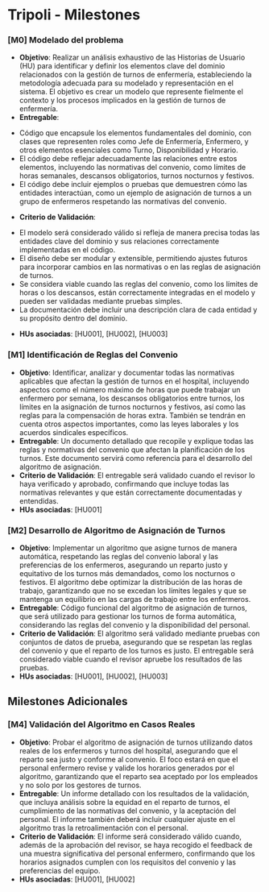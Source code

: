 # Tripoli - Milestones

### [M0] Modelado del problema
+ **Objetivo**: Realizar un análisis exhaustivo de las Historias de Usuario (HU) para identificar y definir los elementos clave del dominio relacionados con la gestión de turnos de enfermería, estableciendo la metodología adecuada para su modelado y representación en el sistema. El objetivo es crear un modelo que represente fielmente el contexto y los procesos implicados en la gestión de turnos de enfermería.
+ **Entregable**:
- Código que encapsule los elementos fundamentales del dominio, con clases que representen roles como Jefe de Enfermería, Enfermero, y otros elementos esenciales como Turno, Disponibilidad y Horario.
- El código debe reflejar adecuadamente las relaciones entre estos elementos, incluyendo las normativas del convenio, como límites de horas semanales, descansos obligatorios, turnos nocturnos y festivos.
- El código debe incluir ejemplos o pruebas que demuestren cómo las entidades interactúan, como un ejemplo de asignación de turnos a un grupo de enfermeros respetando las normativas del convenio.
+ **Criterio de Validación**:
- El modelo será considerado válido si refleja de manera precisa todas las entidades clave del dominio y sus relaciones correctamente implementadas en el código.
- El diseño debe ser modular y extensible, permitiendo ajustes futuros para incorporar cambios en las normativas o en las reglas de asignación de turnos.
- Se considera viable cuando las reglas del convenio, como los límites de horas o los descansos, están correctamente integradas en el modelo y pueden ser validadas mediante pruebas simples.
- La documentación debe incluir una descripción clara de cada entidad y su propósito dentro del dominio.
+ **HUs asociadas**: [HU001], [HU002], [HU003]

### [M1] Identificación de Reglas del Convenio
+ **Objetivo**: Identificar, analizar y documentar todas las normativas aplicables que afectan la gestión de turnos en el hospital, incluyendo aspectos como el número máximo de horas que puede trabajar un enfermero por semana, los descansos obligatorios entre turnos, los límites en la asignación de turnos nocturnos y festivos, así como las reglas para la compensación de horas extra. También se tendrán en cuenta otros aspectos importantes, como las leyes laborales y los acuerdos sindicales específicos.
+ **Entregable**: Un documento detallado que recopile y explique todas las reglas y normativas del convenio que afectan la planificación de los turnos. Este documento servirá como referencia para el desarrollo del algoritmo de asignación.
+ **Criterio de Validación**: El entregable será validado cuando el revisor lo haya verificado y aprobado, confirmando que incluye todas las normativas relevantes y que están correctamente documentadas y entendidas.
+ **HUs asociadas**: [HU001]

### [M2] Desarrollo de Algoritmo de Asignación de Turnos
+ **Objetivo**: Implementar un algoritmo que asigne turnos de manera automática, respetando las reglas del convenio laboral y las preferencias de los enfermeros, asegurando un reparto justo y equitativo de los turnos más demandados, como los nocturnos o festivos. El algoritmo debe optimizar la distribución de las horas de trabajo, garantizando que no se excedan los límites legales y que se mantenga un equilibrio en las cargas de trabajo entre los enfermeros.
+ **Entregable**: Código funcional del algoritmo de asignación de turnos, que será utilizado para gestionar los turnos de forma automática, considerando las reglas del convenio y la disponibilidad del personal.
+ **Criterio de Validación**: El algoritmo será validado mediante pruebas con conjuntos de datos de prueba, asegurando que se respetan las reglas del convenio y que el reparto de los turnos es justo. El entregable será considerado viable cuando el revisor apruebe los resultados de las pruebas.
+ **HUs asociadas**: [HU001], [HU002], [HU003]

## Milestones Adicionales

### [M4] Validación del Algoritmo en Casos Reales
+ **Objetivo**: Probar el algoritmo de asignación de turnos utilizando datos reales de los enfermeros y turnos del hospital, asegurando que el reparto sea justo y conforme al convenio. El foco estará en que el personal enfermero revise y valide los horarios generados por el algoritmo, garantizando que el reparto sea aceptado por los empleados y no solo por los gestores de turnos.
+ **Entregable**: Un informe detallado con los resultados de la validación, que incluya análisis sobre la equidad en el reparto de turnos, el cumplimiento de las normativas del convenio, y la aceptación del personal. El informe también deberá incluir cualquier ajuste en el algoritmo tras la retroalimentación con el personal.
+ **Criterio de Validación**: El informe será considerado válido cuando, además de la aprobación del revisor, se haya recogido el feedback de una muestra significativa del personal enfermero, confirmando que los horarios asignados cumplen con los requisitos del convenio y las preferencias del equipo.
+ **HUs asociadas**: [HU001], [HU002]

